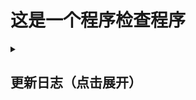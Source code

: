 # 这是一个程序检查程序

<details>
<summary><h2>更新日志（点击展开）</h2></summary>
  
## v.0.1
### 2023 年 9 月 ？？号
什么都没有……
